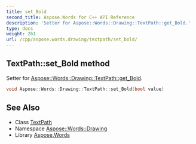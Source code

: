 ```yaml
---
title: set_Bold
second_title: Aspose.Words for C++ API Reference
description: 'Setter for Aspose::Words::Drawing::TextPath::get_Bold.'
type: docs
weight: 261
url: /cpp/aspose.words.drawing/textpath/set_bold/
---
```

## TextPath::set_Bold method


Setter for [Aspose::Words::Drawing::TextPath::get_Bold](../get_bold/).

```cpp
void Aspose::Words::Drawing::TextPath::set_Bold(bool value)
```

## See Also

* Class [TextPath](../)
* Namespace [Aspose::Words::Drawing](../../)
* Library [Aspose.Words](../../../)
